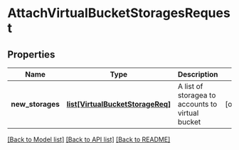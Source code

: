 # AttachVirtualBucketStoragesRequest

## Properties
Name | Type | Description | Notes
------------ | ------------- | ------------- | -------------
**new_storages** | [**list[VirtualBucketStorageReq]**](VirtualBucketStorageReq.md) | A list of storagea to accounts to virtual bucket | [optional] 

[[Back to Model list]](../README.md#documentation-for-models) [[Back to API list]](../README.md#documentation-for-api-endpoints) [[Back to README]](../README.md)


